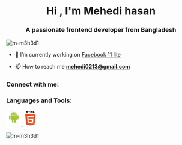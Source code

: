 <h1 align="center">Hi , I'm Mehedi hasan</h1>
<h3 align="center">A passionate frontend developer from Bangladesh</h3>

<p align="left"> <img src="https://komarev.com/ghpvc/?username=m-m3h3d1&label=Profile%20views&color=0e75b6&style=flat" alt="m-m3h3d1" /> </p>

- 🔭 I’m currently working on [Facebook 11 lite](https://github.com/m-m3h3d1/Facebook-11-lite)

- 📫 How to reach me **mehedi0213@gmail.com**

<h3 align="left">Connect with me:</h3>
<p align="left">
</p>

<h3 align="left">Languages and Tools:</h3>
<p align="left"> <a href="https://developer.android.com" target="_blank" rel="noreferrer"> <img src="https://raw.githubusercontent.com/devicons/devicon/master/icons/android/android-original-wordmark.svg" alt="android" width="40" height="40"/> </a> <a href="https://www.w3.org/html/" target="_blank" rel="noreferrer"> <img src="https://raw.githubusercontent.com/devicons/devicon/master/icons/html5/html5-original-wordmark.svg" alt="html5" width="40" height="40"/> </a> </p>

<p><img align="center" src="https://github-readme-stats.vercel.app/api/top-langs?username=m-m3h3d1&show_icons=true&locale=en&layout=compact" alt="m-m3h3d1" /></p>
